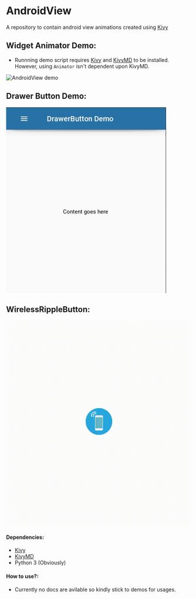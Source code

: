 # AndroidView
A repository to contain android view animations created using [Kivy](https://github.com/kivy/kivy)

Widget Animator Demo:
--------------------
* Runnning demo script requires [Kivy](https://github.com/kivy/kivy) and [KivyMD](https://github.com/HeaTTheatR/KivyMD) to be installed. However, using `Animator` isn't dependent upon KivyMD.

![AndroidView demo](demo/demo.gif)

Drawer Button Demo:
------------------

![AndroidView demo](demo/drawer_demo.gif)

WirelessRippleButton:
--------------------

![AndroidView demo](demo/wireless_button_demo.gif)

#### Dependencies:
* [Kivy](https://github.com/kivy/kivy)
* [KivyMD](https://github.com/HeaTTheatR/KivyMD)
* Python 3 (Obviously)

#### How to use?:
* Currently no docs are avilable so kindly stick to demos for usages.
